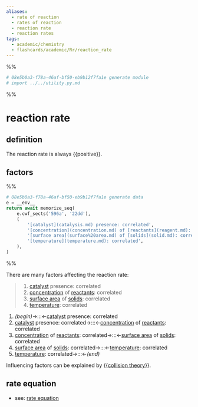```yaml
---
aliases:
  - rate of reaction
  - rates of reaction
  - reaction rate
  - reaction rates
tags:
  - academic/chemistry
  - flashcards/academic/Rr/reaction_rate
---
```


%%
```Python
# 08e5b0a3-f78a-46af-bf50-eb9b12f7fa1e generate module
# import ../../utility.py.md
```
%%

# reaction rate

## definition

The reaction rate is always {{positive}}.

## factors

%%
```Python
# 08e5b0a3-f78a-46af-bf50-eb9b12f7fa1e generate data
e = __env__
return await memorize_seq(
	e.cwf_sects('596a', '22dd'),
	(
		'[catalyst](catalysis.md) presence: correlated',
		'[concentration](concentration.md) of [reactants](reagent.md): correlated',
		'[surface area](surface%20area.md) of [solids](solid.md): correlated',
		'[temperature](temperature.md): correlated',
	),
)
```
%%

There are many factors affecting the reaction rate:

<!--08e5b0a3-f78a-46af-bf50-eb9b12f7fa1e generate section="596a"--><!-- The following content is generated at 2023-04-04T20:30:18.396998+08:00. Any edits will be overridden! -->

> 1. [catalyst](catalysis.md) presence: correlated
> 2. [concentration](concentration.md) of [reactants](reagent.md): correlated
> 3. [surface area](surface%20area.md) of [solids](solid.md): correlated
> 4. [temperature](temperature.md): correlated

<!--/08e5b0a3-f78a-46af-bf50-eb9b12f7fa1e-->

<!--08e5b0a3-f78a-46af-bf50-eb9b12f7fa1e generate section="22dd"--><!-- The following content is generated at 2023-04-04T20:30:18.381040+08:00. Any edits will be overridden! -->

1. _(begin)_→:::←[catalyst](catalysis.md) presence: correlated
2. [catalyst](catalysis.md) presence: correlated→:::←[concentration](concentration.md) of [reactants](reagent.md): correlated
3. [concentration](concentration.md) of [reactants](reagent.md): correlated→:::←[surface area](surface%20area.md) of [solids](solid.md): correlated
4. [surface area](surface%20area.md) of [solids](solid.md): correlated→:::←[temperature](temperature.md): correlated
5. [temperature](temperature.md): correlated→:::←_(end)_

<!--/08e5b0a3-f78a-46af-bf50-eb9b12f7fa1e-->

Influencing factors can be explained by {{[collision theory](collision%20theory.md)}}.

## rate equation

- see: [rate equation](rate%20equation.md)
